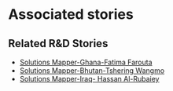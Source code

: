 # Associated stories

<!-- !!DO NOT REMOVE!! start autogenerated hyperlinks -->
## Related R&D Stories
- [Solutions Mapper\-Ghana\-Fatima Farouta](/stories/?doc=Fatima_edited-en-US)
- [Solutions Mapper\-Bhutan\-Tshering Wangmo](/stories/?doc=Tshering_edited-en-US)
- [Solutions Mapper\-Iraq\- Hassan Al\-Rubaiey](/stories/?doc=Hasan_edited-en-US)
<!-- !!DO NOT REMOVE!! end autogenerated hyperlinks -->